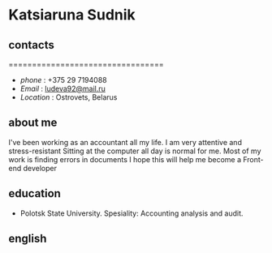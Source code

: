 # Katsiaruna Sudnik

## contacts
=================================
- *phone* : +375 29 7194088
- *Email* : ludeva92@mail.ru
- *Location* : Ostrovets, Belarus

## about me
I've been working as an accountant all my life. I am very attentive and stress-resistant
Sitting at the computer all day is normal for me. Most of my work is finding errors in documents
I hope this will help me become a Front-end developer

## education
- Polotsk State University. Spesiality: Accounting analysis and audit.

## english
